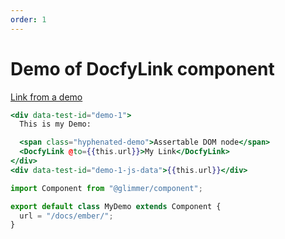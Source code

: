 ```yaml
---
order: 1
---
```


# Demo of DocfyLink component

[Link from a demo](../docfy-output.md)

```hbs template
<div data-test-id="demo-1">
  This is my Demo:

  <span class="hyphenated-demo">Assertable DOM node</span>
  <DocfyLink @to={{this.url}}>My Link</DocfyLink>
</div>
<div data-test-id="demo-1-js-data">{{this.url}}</div>
```

```js component
import Component from "@glimmer/component";

export default class MyDemo extends Component {
  url = "/docs/ember/";
}
```
